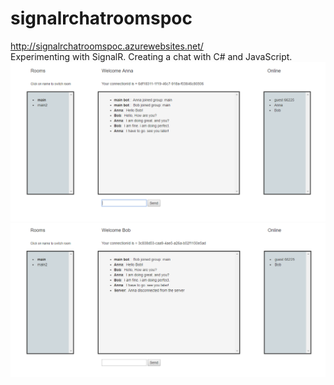 # signalrchatroomspoc
http://signalrchatroomspoc.azurewebsites.net/  
Experimenting with SignalR. Creating a chat with C# and JavaScript.
![alt text](https://github.com/barbaralocsi/signalrchatroomspoc/blob/master/SignalRChat/DemoImages/Anna.png)
![alt text](https://github.com/barbaralocsi/signalrchatroomspoc/blob/master/SignalRChat/DemoImages/Bob.png)

